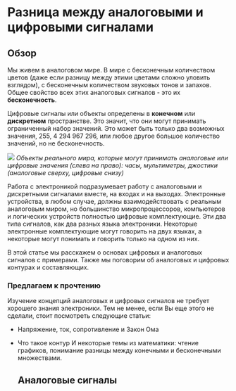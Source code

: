 # Разница между аналоговыми и цифровыми сигналами
## Обзор
Мы живем в аналоговом мире. В мире с бесконечным количеством цветов (даже если разницу между этими цветами сложно уловить взглядом), с бесконечным количеством звуковых тонов и запахов.
Общее свойство всех этих аналоговых сигналов - это их **бесконечность**.

Цифровые сигналы или объекты определены в **конечном** или **дискретном** пространстве. Это значит, что они могут принимать ограниченный набор значений. Это может быть только два возможных значения, 255, 4 294 967 296, или любое другое большое количество значений, но не бесконечность.

![](https://cdn.sparkfun.com/assets/4/a/e/6/f/51c9c988ce395fab0e000000.png)
*Объекты реального мира, которые могут принимать аналоговые или цифровые значения (слева на право): часы, мультиметры, джостики (аналоговые сверху, цифровые снизу)*

Работа с электроникой подразумевает работу с аналоговыми и дискретными сигналами вместе, на входах и на выходах. Электронные устройства, в любом случае, должны взаимодействовать с реальным аналоговым миром, но большинство микропроцессоров, компьютеров и логических устройств полностью цифровые комплектующие. Эти два типа сигналов, как два разных языка электроники. Некоторые электронные комплектующие могут говорить на двух языках, а некоторые могут понимать и говорить только на одном из них.

В этой статье мы расскажем о основах цифровых и аналоговых сигналов с примерами. Также мы поговорим об аналоговых и цифровых контурах и составляющих.

### Предлагаем к прочтению
Изучение концепций аналоговых и цифровых сигналов не требует хорошего знания электроники. Тем не менее, если Вы еще этого не сделали, стоит посмотреть следующие статьи:

* Напряжение, ток, сопротивление и Закон Ома
* Что такое контур
    И некоторые темы из математики: чтение графиков, понимание разницы между конечными и бесконечными множествами.
  
  ## Аналоговые сигналы
